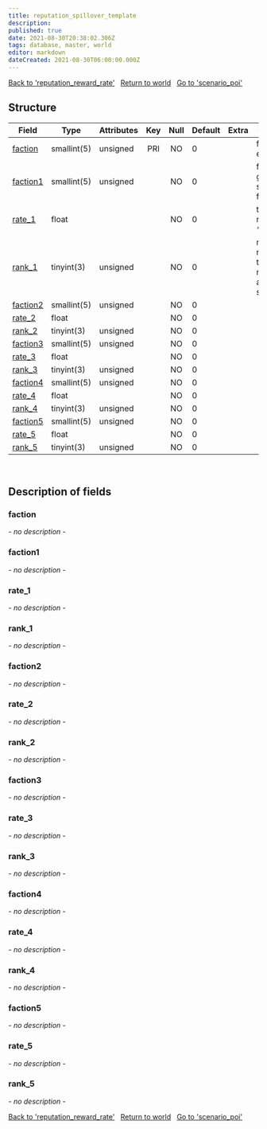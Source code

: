 ```yaml
---
title: reputation_spillover_template
description: 
published: true
date: 2021-08-30T20:38:02.306Z
tags: database, master, world
editor: markdown
dateCreated: 2021-08-30T06:00:00.000Z
---
```


<a href="https://trinitycore.info/en/database/master/world/reputation_reward_rate" class="mt-5 v-btn v-btn--depressed v-btn--flat v-btn--outlined theme--light v-size--default darkblue--text text--lighten-3"><span class="v-btn__content"><i aria-hidden="true" class="v-icon notranslate v-icon--left mdi mdi-arrow-left theme--light"></i><span>Back to 'reputation_reward_rate'</span></span></a>&nbsp;&nbsp;&nbsp;<a href="https://trinitycore.info/en/database/master/world/home" class="mt-5 v-btn v-btn--depressed v-btn--flat v-btn--outlined theme--light v-size--default darkblue--text text--lighten-3"><span class="v-btn__content"><i aria-hidden="true" class="v-icon notranslate v-icon--left mdi mdi-home-outline theme--light"></i><span>Return to world</span></span></a>&nbsp;&nbsp;&nbsp;<a href="https://trinitycore.info/en/database/master/world/scenario_poi" class="mt-5 v-btn v-btn--depressed v-btn--flat v-btn--outlined theme--light v-size--default darkblue--text text--lighten-3"><span class="v-btn__content"><span>Go to 'scenario_poi'</span><i aria-hidden="true" class="v-icon notranslate v-icon--right mdi mdi-arrow-right theme--light"></i></span></a>

## Structure

| Field | Type | Attributes | Key | Null | Default | Extra | Comment |
| --- | --- | --- | :---: | :---: | --- | --- | --- |
| [faction](#faction) | smallint(5) | unsigned | PRI | NO | 0 |  | faction entry |
| [faction1](#faction1) | smallint(5) | unsigned |  | NO | 0 |  | faction to give spillover for |
| [rate_1](#rate_1) | float |  |  | NO | 0 |  | the given rep points * rate |
| [rank_1](#rank_1) | tinyint(3) | unsigned |  | NO | 0 |  | max rank,above this will not give any spillover |
| [faction2](#faction2) | smallint(5) | unsigned |  | NO | 0 |  |  |
| [rate_2](#rate_2) | float |  |  | NO | 0 |  |  |
| [rank_2](#rank_2) | tinyint(3) | unsigned |  | NO | 0 |  |  |
| [faction3](#faction3) | smallint(5) | unsigned |  | NO | 0 |  |  |
| [rate_3](#rate_3) | float |  |  | NO | 0 |  |  |
| [rank_3](#rank_3) | tinyint(3) | unsigned |  | NO | 0 |  |  |
| [faction4](#faction4) | smallint(5) | unsigned |  | NO | 0 |  |  |
| [rate_4](#rate_4) | float |  |  | NO | 0 |  |  |
| [rank_4](#rank_4) | tinyint(3) | unsigned |  | NO | 0 |  |  |
| [faction5](#faction5) | smallint(5) | unsigned |  | NO | 0 |  |  |
| [rate_5](#rate_5) | float |  |  | NO | 0 |  |  |
| [rank_5](#rank_5) | tinyint(3) | unsigned |  | NO | 0 |  |  |
&nbsp;
## Description of fields

### faction
*- no description -*
&nbsp;

### faction1
*- no description -*
&nbsp;

### rate_1
*- no description -*
&nbsp;

### rank_1
*- no description -*
&nbsp;

### faction2
*- no description -*
&nbsp;

### rate_2
*- no description -*
&nbsp;

### rank_2
*- no description -*
&nbsp;

### faction3
*- no description -*
&nbsp;

### rate_3
*- no description -*
&nbsp;

### rank_3
*- no description -*
&nbsp;

### faction4
*- no description -*
&nbsp;

### rate_4
*- no description -*
&nbsp;

### rank_4
*- no description -*
&nbsp;

### faction5
*- no description -*
&nbsp;

### rate_5
*- no description -*
&nbsp;

### rank_5
*- no description -*
&nbsp;

<a href="https://trinitycore.info/en/database/master/world/reputation_reward_rate" class="mt-5 v-btn v-btn--depressed v-btn--flat v-btn--outlined theme--light v-size--default darkblue--text text--lighten-3"><span class="v-btn__content"><i aria-hidden="true" class="v-icon notranslate v-icon--left mdi mdi-arrow-left theme--light"></i><span>Back to 'reputation_reward_rate'</span></span></a>&nbsp;&nbsp;&nbsp;<a href="https://trinitycore.info/en/database/master/world/home" class="mt-5 v-btn v-btn--depressed v-btn--flat v-btn--outlined theme--light v-size--default darkblue--text text--lighten-3"><span class="v-btn__content"><i aria-hidden="true" class="v-icon notranslate v-icon--left mdi mdi-home-outline theme--light"></i><span>Return to world</span></span></a>&nbsp;&nbsp;&nbsp;<a href="https://trinitycore.info/en/database/master/world/scenario_poi" class="mt-5 v-btn v-btn--depressed v-btn--flat v-btn--outlined theme--light v-size--default darkblue--text text--lighten-3"><span class="v-btn__content"><span>Go to 'scenario_poi'</span><i aria-hidden="true" class="v-icon notranslate v-icon--right mdi mdi-arrow-right theme--light"></i></span></a>

